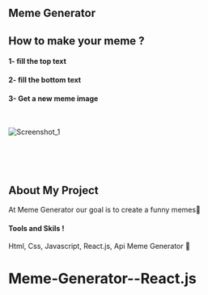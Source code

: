 ## Meme Generator

## How to make your meme ?

#### 1- fill the top text

#### 2- fill the bottom text

#### 3- Get a new meme image

<br>

![Screenshot_1](https://user-images.githubusercontent.com/106211999/225710047-3304e32b-a035-4bd5-93f6-4aeace244d2b.png)

<br>
<br>
<br>

## About My Project

At Meme Generator our goal is to create a funny memes💜

#### Tools and Skils !

Html, Css, Javascript, React.js, Api Meme Generator 🎉
# Meme-Generator--React.js

